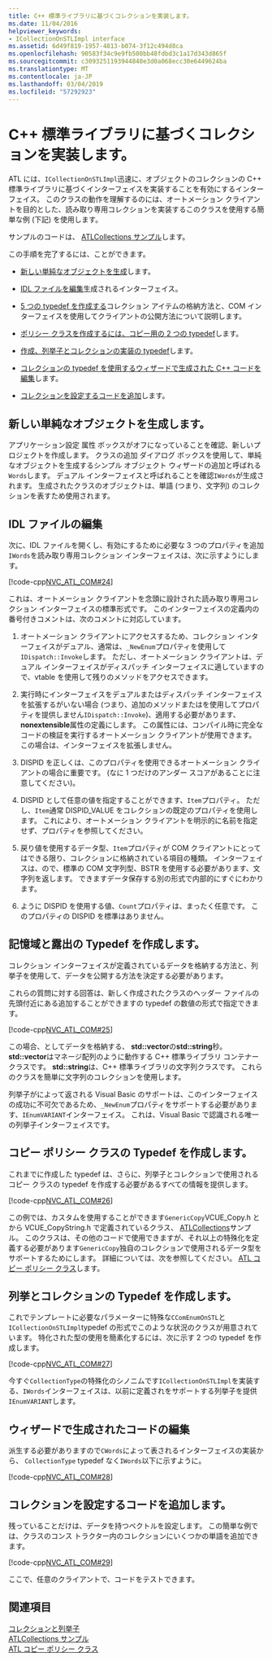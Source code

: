 ```yaml
---
title: C++ 標準ライブラリに基づくコレクションを実装します。
ms.date: 11/04/2016
helpviewer_keywords:
- ICollectionOnSTLImpl interface
ms.assetid: 6d49f819-1957-4813-b074-3f12c494d8ca
ms.openlocfilehash: 90583f34c9e9fb500bb48fdbd3c1a17d343d865f
ms.sourcegitcommit: c3093251193944840e3d0a068ecc30e6449624ba
ms.translationtype: MT
ms.contentlocale: ja-JP
ms.lasthandoff: 03/04/2019
ms.locfileid: "57292923"
---
```

# <a name="implementing-a-c-standard-library-based-collection"></a>C++ 標準ライブラリに基づくコレクションを実装します。

ATL には、`ICollectionOnSTLImpl`迅速に、オブジェクトのコレクションの C++ 標準ライブラリに基づくインターフェイスを実装することを有効にするインターフェイス。 このクラスの動作を理解するのには、オートメーション クライアントを目的とした、読み取り専用コレクションを実装するこのクラスを使用する簡単な例 (下記) を使用します。

サンプルのコードは、 [ATLCollections サンプル](../visual-cpp-samples.md)します。

この手順を完了するには、ことができます。

- [新しい単純なオブジェクトを生成](#vccongenerating_an_object)します。

- [IDL ファイルを編集](#vcconedit_the_idl)生成されるインターフェイス。

- [5 つの typedef を作成する](#vcconstorage_and_exposure_typedefs)コレクション アイテムの格納方法と、COM インターフェイスを使用してクライアントの公開方法について説明します。

- [ポリシー クラスを作成するには、コピー用の 2 つの typedef](#vcconcopy_classes)します。

- [作成、列挙子とコレクションの実装の typedef](#vcconenumeration_and_collection)します。

- [コレクションの typedef を使用するウィザードで生成された C++ コードを編集](#vcconedit_the_generated_code)します。

- [コレクションを設定するコードを追加](#vcconpopulate_the_collection)します。

##  <a name="vccongenerating_an_object"></a> 新しい単純なオブジェクトを生成します。

アプリケーション設定 属性 ボックスがオフになっていることを確認、新しいプロジェクトを作成します。 クラスの追加 ダイアログ ボックスを使用して、単純なオブジェクトを生成するシンプル オブジェクト ウィザードの追加と呼ばれる`Words`します。 デュアル インターフェイスと呼ばれることを確認`IWords`が生成されます。 生成されたクラスのオブジェクトは、単語 (つまり、文字列) のコレクションを表すため使用されます。

##  <a name="vcconedit_the_idl"></a> IDL ファイルの編集

次に、IDL ファイルを開くし、有効にするために必要な 3 つのプロパティを追加`IWords`を読み取り専用コレクション インターフェイスは、次に示すようにします。

[!code-cpp[NVC_ATL_COM#24](../atl/codesnippet/cpp/implementing-an-stl-based-collection_1.idl)]

これは、オートメーション クライアントを念頭に設計された読み取り専用コレクション インターフェイスの標準形式です。 このインターフェイスの定義内の番号付きコメントは、次のコメントに対応しています。

1. オートメーション クライアントにアクセスするため、コレクション インターフェイスがデュアル、通常は、`_NewEnum`プロパティを使用して`IDispatch::Invoke`します。 ただし、オートメーション クライアントは、デュアル インターフェイスがディスパッチ インターフェイスに適していますので、vtable を使用して残りのメソッドをアクセスできます。

1. 実行時にインターフェイスをデュアルまたはディスパッチ インターフェイスを拡張するがいない場合 (つまり、追加のメソッドまたはを使用してプロパティを提供しません`IDispatch::Invoke`)、適用する必要があります、 **nonextensible**属性の定義にします。 この属性には、コンパイル時に完全なコードの検証を実行するオートメーション クライアントが使用できます。 この場合は、インターフェイスを拡張しません。

1. DISPID を正しくは、このプロパティを使用できるオートメーション クライアントの場合に重要です。 (なに 1 つだけのアンダー スコアがあることに注意してください)。

1. DISPID として任意の値を指定することができます、`Item`プロパティ。 ただし、`Item`通常 DISPID_VALUE をコレクションの既定のプロパティを使用します。 これにより、オートメーション クライアントを明示的に名前を指定せず、プロパティを参照してください。

1. 戻り値を使用するデータ型、`Item`プロパティが COM クライアントにとってはできる限り、コレクションに格納されている項目の種類。 インターフェイスは、ので、標準の COM 文字列型、BSTR を使用する必要があります、文字列を返します。 できますデータ保存する別の形式で内部的にすぐにわかります。

1. ように DISPID を使用する値、`Count`プロパティは、まったく任意です。 このプロパティの DISPID を標準はありません。

##  <a name="vcconstorage_and_exposure_typedefs"></a> 記憶域と露出の Typedef を作成します。

コレクション インターフェイスが定義されているデータを格納する方法と、列挙子を使用して、データを公開する方法を決定する必要があります。

これらの質問に対する回答は、新しく作成されたクラスのヘッダー ファイルの先頭付近にある追加することができますの typedef の数値の形式で指定できます。

[!code-cpp[NVC_ATL_COM#25](../atl/codesnippet/cpp/implementing-an-stl-based-collection_2.h)]

この場合、としてデータを格納する、 **std::vector**の**std::string**秒。 **std::vector**はマネージ配列のように動作する C++ 標準ライブラリ コンテナー クラスです。 **std::string**は、C++ 標準ライブラリの文字列クラスです。 これらのクラスを簡単に文字列のコレクションを使用します。

列挙子がによって返される Visual Basic のサポートは、このインターフェイスの成功に不可欠であるため、`_NewEnum`プロパティをサポートする必要があります、`IEnumVARIANT`インターフェイス。 これは、Visual Basic で認識される唯一の列挙子インターフェイスです。

##  <a name="vcconcopy_classes"></a> コピー ポリシー クラスの Typedef を作成します。

これまでに作成した typedef は、さらに、列挙子とコレクションで使用されるコピー クラスの typedef を作成する必要があるすべての情報を提供します。

[!code-cpp[NVC_ATL_COM#26](../atl/codesnippet/cpp/implementing-an-stl-based-collection_3.h)]

この例では、カスタムを使用することができます`GenericCopy`VCUE_Copy.h とから VCUE_CopyString.h で定義されているクラス、 [ATLCollections](../visual-cpp-samples.md)サンプル。 このクラスは、その他のコードで使用できますが、それ以上の特殊化を定義する必要があります`GenericCopy`独自のコレクションで使用されるデータ型をサポートするためにします。 詳細については、次を参照してください。 [ATL コピー ポリシー クラス](../atl/atl-copy-policy-classes.md)します。

##  <a name="vcconenumeration_and_collection"></a> 列挙とコレクションの Typedef を作成します。

これでテンプレートに必要なパラメーターに特殊な`CComEnumOnSTL`と`ICollectionOnSTLImpl`typedef の形式でこのような状況のクラスが用意されています。 特化された型の使用を簡素化するには、次に示す 2 つの typedef を作成します。

[!code-cpp[NVC_ATL_COM#27](../atl/codesnippet/cpp/implementing-an-stl-based-collection_4.h)]

今すぐ`CollectionType`の特殊化のシノニムです`ICollectionOnSTLImpl`を実装する、`IWords`インターフェイスは、以前に定義されをサポートする列挙子を提供`IEnumVARIANT`します。

##  <a name="vcconedit_the_generated_code"></a> ウィザードで生成されたコードの編集

派生する必要がありますので`CWords`によって表されるインターフェイスの実装から、 `CollectionType` typedef なく`IWords`以下に示すように。

[!code-cpp[NVC_ATL_COM#28](../atl/codesnippet/cpp/implementing-an-stl-based-collection_5.h)]

##  <a name="vcconpopulate_the_collection"></a> コレクションを設定するコードを追加します。

残っていることだけは、データを持つベクトルを設定します。 この簡単な例では、クラスのコンス トラクター内のコレクションにいくつかの単語を追加できます。

[!code-cpp[NVC_ATL_COM#29](../atl/codesnippet/cpp/implementing-an-stl-based-collection_6.h)]

ここで、任意のクライアントで、コードをテストできます。

## <a name="see-also"></a>関連項目

[コレクションと列挙子](../atl/atl-collections-and-enumerators.md)<br/>
[ATLCollections サンプル](../visual-cpp-samples.md)<br/>
[ATL コピー ポリシー クラス](../atl/atl-copy-policy-classes.md)

